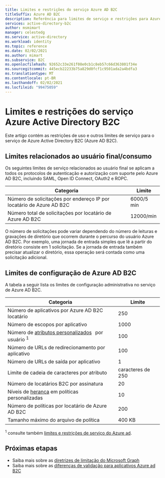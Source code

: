 ```yaml
---
title: Limites e restrições do serviço Azure AD B2C
titleSuffix: Azure AD B2C
description: Referência para limites de serviço e restrições para Azure Active Directory B2C serviço.
services: active-directory-b2c
author: msmimart
manager: celestedg
ms.service: active-directory
ms.workload: identity
ms.topic: reference
ms.date: 02/02/2021
ms.author: mimart
ms.subservice: B2C
ms.openlocfilehash: 92652c33e261f08e0cb1c8eb57c66d363801f34e
ms.sourcegitcommit: 445ecb22233b75a829d0fcf1c9501ada2a4bdfa3
ms.translationtype: MT
ms.contentlocale: pt-BR
ms.lasthandoff: 02/02/2021
ms.locfileid: "99475059"
---
```

# <a name="azure-active-directory-b2c-service-limits-and-restrictions"></a>Limites e restrições do serviço Azure Active Directory B2C

Este artigo contém as restrições de uso e outros limites de serviço para o serviço de Azure Active Directory B2C (Azure AD B2C).

## <a name="end-userconsumption-related-limits"></a>Limites relacionados ao usuário final/consumo

Os seguintes limites de serviço relacionados ao usuário final se aplicam a todos os protocolos de autenticação e autorização com suporte pelo Azure AD B2C, incluindo SAML, Open ID Connect, OAuth2 e ROPC.

|Categoria |Limite    |
|---------|---------|
|Número de solicitações por endereço IP por locatário de Azure AD B2C       |6000/5 min          |
|Número total de solicitações por locatário de Azure AD B2C     |12000/min          |

O número de solicitações pode variar dependendo do número de leituras e gravações de diretório que ocorrem durante o percurso do usuário Azure AD B2C. Por exemplo, uma jornada de entrada simples que lê a partir do diretório consiste em 1 solicitação. Se a jornada de entrada também precisar atualizar o diretório, essa operação será contada como uma solicitação adicional.

## <a name="azure-ad-b2c-configuration-limits"></a>Limites de configuração de Azure AD B2C

A tabela a seguir lista os limites de configuração administrativa no serviço de Azure AD B2C.

|Categoria  |Limite  |
|---------|---------|
|Número de aplicativos por Azure AD B2C locatário   |250           |
|Número de escopos por aplicativo        |1000          |
|Número de [atributos personalizados](user-profile-attributes.md#extension-attributes)   por usuário <sup>1</sup>       |100         |
|Número de URLs de redirecionamento por aplicativo       |100         |
|Número de URLs de saída por aplicativo        |1          |
|Limite de cadeia de caracteres por atributo      |caracteres de 250          |
|Número de locatários B2C por assinatura      |20         |
|Níveis de [herança](custom-policy-overview.md#inheritance-model) em políticas personalizadas     |10         |
|Número de políticas por locatário de Azure AD B2C      |200          |
|Tamanho máximo do arquivo de política      |400 KB          |

<sup>1</sup> consulte também [limites e restrições de serviço do Azure ad](../active-directory/enterprise-users/directory-service-limits-restrictions.md).

## <a name="next-steps"></a>Próximas etapas

- Saiba mais sobre as [diretrizes de limitação do Microsoft Graph](/graph/throttling) 
- Saiba mais sobre as [diferenças de validação para aplicativos Azure ad B2C](../active-directory/develop/supported-accounts-validation.md)













